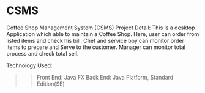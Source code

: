 # CSMS
Coffee Shop Management System (CSMS)
Project Detail: This is a desktop Application which able to maintain a Coffee Shop. Here, user can order from listed items and check his bill. Chef and service boy can monitor order items to prepare and Serve to the customer. Manager can monitor total process and check total sell.


Technology Used:
>> Front End: Java FX
>> Back End: Java Platform, Standard Edition(SE)
